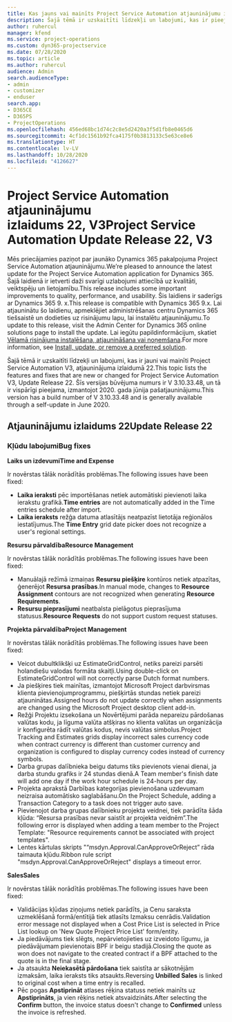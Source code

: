 ```yaml
---
title: Kas jauns vai mainīts Project Service Automation atjauninājumu izlaidumā 22, V3
description: Šajā tēmā ir uzskaitīti līdzekļi un labojumi, kas ir pieejami Project Service Automation atjauninājumu izlaidumā 22, V3.
author: ruhercul
manager: kfend
ms.service: project-operations
ms.custom: dyn365-projectservice
ms.date: 07/28/2020
ms.topic: article
ms.author: ruhercul
audience: Admin
search.audienceType:
- admin
- customizer
- enduser
search.app:
- D365CE
- D365PS
- ProjectOperations
ms.openlocfilehash: 456ed68bc1d74c2c8e5d2420a3f5d1fb8e0465d6
ms.sourcegitcommit: 4cf1dc1561b92fca4175f0b3813133c5e63ce8e6
ms.translationtype: HT
ms.contentlocale: lv-LV
ms.lasthandoff: 10/28/2020
ms.locfileid: "4126627"
---
```

# <a name="project-service-automation-update-release-22-v3"></a><span data-ttu-id="0dc70-103">Project Service Automation atjauninājumu izlaidums 22, V3</span><span class="sxs-lookup"><span data-stu-id="0dc70-103">Project Service Automation Update Release 22, V3</span></span>

<span data-ttu-id="0dc70-104">Mēs priecājamies paziņot par jaunāko Dynamics 365 pakalpojuma Project Service Automation atjauninājumu.</span><span class="sxs-lookup"><span data-stu-id="0dc70-104">We’re pleased to announce the latest update for the Project Service Automation application for Dynamics 365.</span></span> <span data-ttu-id="0dc70-105">Šajā laidienā ir ietverti daži svarīgi uzlabojumi attiecībā uz kvalitāti, veiktspēju un lietojamību.</span><span class="sxs-lookup"><span data-stu-id="0dc70-105">This release includes some important improvements to quality, performance, and usability.</span></span> <span data-ttu-id="0dc70-106">Šis laidiens ir saderīgs ar Dynamics 365 9. x.</span><span class="sxs-lookup"><span data-stu-id="0dc70-106">This release is compatible with Dynamics 365 9.x.</span></span> <span data-ttu-id="0dc70-107">Lai atjauninātu šo laidienu, apmeklējiet administrēšanas centru Dynamics 365 tiešsaistē un dodieties uz risinājumu lapu, lai instalētu atjauninājumu.</span><span class="sxs-lookup"><span data-stu-id="0dc70-107">To update to this release, visit the Admin Center for Dynamics 365 online solutions page to install the update.</span></span> <span data-ttu-id="0dc70-108">Lai iegūtu papildinformācijum, skatiet [Vēlamā risinājuma instalēšana, atjaunināšana vai noņemšana](https://docs.microsoft.com/power-platform/admin/install-remove-preferred-solution).</span><span class="sxs-lookup"><span data-stu-id="0dc70-108">For more information, see [Install, update, or remove a preferred solution](https://docs.microsoft.com/power-platform/admin/install-remove-preferred-solution).</span></span>

<span data-ttu-id="0dc70-109">Šajā tēmā ir uzskaitīti līdzekļi un labojumi, kas ir jauni vai mainīti Project Service Automation V3, atjauninājuma izlaidumā 22.</span><span class="sxs-lookup"><span data-stu-id="0dc70-109">This topic lists the features and fixes that are new or changed for Project Service Automation V3, Update Release 22.</span></span> <span data-ttu-id="0dc70-110">Šīs versijas būvējuma numurs ir V 3.10.33.48, un tā ir vispārīgi pieejama, izmantojot 2020. gada jūnija pašatjauninājumu.</span><span class="sxs-lookup"><span data-stu-id="0dc70-110">This version has a build number of V 3.10.33.48 and is generally available through a self-update in June 2020.</span></span>

## <a name="update-release-22"></a><span data-ttu-id="0dc70-111">Atjauninājumu izlaidums 22</span><span class="sxs-lookup"><span data-stu-id="0dc70-111">Update Release 22</span></span>

### <a name="bug-fixes"></a><span data-ttu-id="0dc70-112">Kļūdu labojumi</span><span class="sxs-lookup"><span data-stu-id="0dc70-112">Bug fixes</span></span>



<span data-ttu-id="0dc70-113">**Laiks un izdevumi**</span><span class="sxs-lookup"><span data-stu-id="0dc70-113">**Time and Expense**</span></span>

<span data-ttu-id="0dc70-114">Ir novērstas tālāk norādītās problēmas.</span><span class="sxs-lookup"><span data-stu-id="0dc70-114">The following issues have been fixed:</span></span>

- <span data-ttu-id="0dc70-115">**Laika ieraksti** pēc importēšanas netiek automātiski pievienoti laika ierakstu grafikā.</span><span class="sxs-lookup"><span data-stu-id="0dc70-115">**Time entries** are not automatically added in the Time entries schedule after import.</span></span>
- <span data-ttu-id="0dc70-116">**Laika ieraksts** režģa datuma atlasītājs neatpazīst lietotāja reģionālos iestatījumus.</span><span class="sxs-lookup"><span data-stu-id="0dc70-116">The **Time Entry** grid date picker does not recognize a user's regional settings.</span></span>

<span data-ttu-id="0dc70-117">**Resursu pārvaldība**</span><span class="sxs-lookup"><span data-stu-id="0dc70-117">**Resource Management**</span></span>

<span data-ttu-id="0dc70-118">Ir novērstas tālāk norādītās problēmas.</span><span class="sxs-lookup"><span data-stu-id="0dc70-118">The following issues have been fixed:</span></span>

- <span data-ttu-id="0dc70-119">Manuālajā režīmā izmaiņas **Resursu piešķire** kontūros netiek atpazītas, ģenerējot **Resursa prasības**.</span><span class="sxs-lookup"><span data-stu-id="0dc70-119">In manual mode, changes to **Resource Assignment** contours are not recognized when generating **Resource Requirements**.</span></span>
- <span data-ttu-id="0dc70-120">**Resursu pieprasījumi** neatbalsta pielāgotus pieprasījuma statusus.</span><span class="sxs-lookup"><span data-stu-id="0dc70-120">**Resource Requests** do not support custom request statuses.</span></span>

<span data-ttu-id="0dc70-121">**Projekta pārvaldība**</span><span class="sxs-lookup"><span data-stu-id="0dc70-121">**Project Management**</span></span>

<span data-ttu-id="0dc70-122">Ir novērstas tālāk norādītās problēmas.</span><span class="sxs-lookup"><span data-stu-id="0dc70-122">The following issues have been fixed:</span></span>

- <span data-ttu-id="0dc70-123">Veicot dubultklikšķi uz EstimateGridControl, netiks pareizi parsēti holandiešu valodas formāta skaitļi.</span><span class="sxs-lookup"><span data-stu-id="0dc70-123">Using double-click on EstimateGridControl will not correctly parse Dutch format numbers.</span></span>
- <span data-ttu-id="0dc70-124">Ja piešķires tiek mainītas, izmantojot Microsoft Project darbvirsmas klienta pievienojumprogrammu, piešķirtās stundas netiek pareizi atjauninātas.</span><span class="sxs-lookup"><span data-stu-id="0dc70-124">Assigned hours do not update correctly when assignments are changed using the Microsoft Project desktop client add-in.</span></span>
- <span data-ttu-id="0dc70-125">Režģi Projektu izsekošana un Novērtējumi parāda nepareizu pārdošanas valūtas kodu, ja līguma valūta atšķiras no klienta valūtas un organizācija ir konfigurēta rādīt valūtas kodus, nevis valūtas simbolus.</span><span class="sxs-lookup"><span data-stu-id="0dc70-125">Project Tracking and Estimates grids display incorrect sales currency code when contract currency is different than customer currency and organization is configured to display currency codes instead of currency symbols.</span></span>
- <span data-ttu-id="0dc70-126">Darba grupas dalībnieka beigu datums tiks pievienots vienai dienai, ja darba stundu grafiks ir 24 stundas dienā.</span><span class="sxs-lookup"><span data-stu-id="0dc70-126">A Team member's finish date will add one day if the work hour schedule is 24-hours per day.</span></span>
- <span data-ttu-id="0dc70-127">Projekta aprakstā Darbības kategorijas pievienošana uzdevumam neizraisa automātisko saglabāšanu.</span><span class="sxs-lookup"><span data-stu-id="0dc70-127">On the Project Schedule, adding a Transaction Category to a task does not trigger auto save.</span></span>
- <span data-ttu-id="0dc70-128">Pievienojot darba grupas dalībnieku projekta veidnei, tiek parādīta šāda kļūda: “Resursa prasības nevar saistīt ar projekta veidnēm”.</span><span class="sxs-lookup"><span data-stu-id="0dc70-128">The following error is displayed when adding a team member to the Project Template: "Resource requirements cannot be associated with project templates".</span></span> 
- <span data-ttu-id="0dc70-129">Lentes kārtulas skripts "“msdyn.Approval.CanApproveOrReject” rāda taimauta kļūdu.</span><span class="sxs-lookup"><span data-stu-id="0dc70-129">Ribbon rule script "msdyn.Approval.CanApproveOrReject" displays a timeout error.</span></span>

<span data-ttu-id="0dc70-130">**Sales**</span><span class="sxs-lookup"><span data-stu-id="0dc70-130">**Sales**</span></span>

<span data-ttu-id="0dc70-131">Ir novērstas tālāk norādītās problēmas.</span><span class="sxs-lookup"><span data-stu-id="0dc70-131">The following issues have been fixed:</span></span>

- <span data-ttu-id="0dc70-132">Validācijas kļūdas ziņojums netiek parādīts, ja Cenu saraksta uzmeklēšanā formā/entītijā tiek atlasīts Izmaksu cenrādis.</span><span class="sxs-lookup"><span data-stu-id="0dc70-132">Validation error message not displayed when a Cost Price List is selected in Price List lookup on 'New Quote Project Price List' form/entity.</span></span>
- <span data-ttu-id="0dc70-133">Ja piedāvājums tiek slēgts, nepārvietojieties uz izveidoto līgumu, ja piedāvājumam pievienotais BPF ir beigu stadijā.</span><span class="sxs-lookup"><span data-stu-id="0dc70-133">Closing the quote as won does not navigate to the created contract if a BPF attached to the quote is in the final stage.</span></span>
- <span data-ttu-id="0dc70-134">Ja atsaukta **Neiekasētā pārdošana** tiek saistīta ar sākotnējām izmaksām, laika ieraksts tiks atsaukts.</span><span class="sxs-lookup"><span data-stu-id="0dc70-134">Reversing **Unbilled Sales** is linked to original cost when a time entry is recalled.</span></span>
- <span data-ttu-id="0dc70-135">Pēc pogas **Apstiprināt** atlases rēķina statuss netiek mainīts uz **Apstiprināts**, ja vien rēķins netiek atsvaidzināts.</span><span class="sxs-lookup"><span data-stu-id="0dc70-135">After selecting the **Confirm** button, the invoice status doesn't change to **Confirmed** unless the invoice is refreshed.</span></span>
